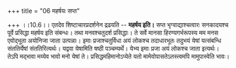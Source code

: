 +++
title = "06 महर्षयः सप्त"

+++
।।10.6।। एतदेव शिष्टाचारप्रदर्शनेन द्रढयति -- **महर्षय इति।** सप्त
भृग्वाद्याश्चत्वारः सनकादयश्च पूर्वे प्रसिद्धा महर्षय इति संबन्धः। तथा
मनवश्चतुदर्श प्रसिद्धाः। ते सर्वे मानसा हिरण्यगर्भरूपस्य मम मनस
एवोद्भूता अयोनिजा जाता उत्पन्नाः। इमाः प्रजाश्चतुर्विधा अयं लोकश्च
तदाधारभूतः तदुभयं येषां यत्संबन्धि संततिर्येषां संततिरित्यर्थः। यद्ववा
येषामिति षष्ठी पञ्चम्यर्थे। येभ्य इमाः प्रजा अयं लोकश्च जाता इत्यर्थः।
तेऽपि मद्भावा मय्येव भावो मनो येषां ते। प्रसिद्धमहिमानोऽप्येते यतो
मामेवोपासतेऽतस्त्वमपि मामुपास्वेति भावः।
